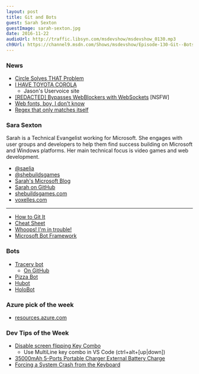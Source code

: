 ```yaml
---
layout: post
title: Git and Bots
guest: Sarah Sexton
guestImage: sarah-sexton.jpg
date: 2016-11-22
audioUrl: http://traffic.libsyn.com/msdevshow/msdevshow_0130.mp3
ch9Url: https://channel9.msdn.com/Shows/msdevshow/Episode-130-Git--Bots-with-Sarah-Sexton
---
```


### News

 - [Circle Solves THAT Problem](https://blankenblog.com/2016/11/14/circle-solves-that-problem/)
 - [I HAVE TOYOTA COROLA](https://daniel.haxx.se/blog/2016/11/14/i-have-toyota-corola/)
   - Jason's Uservoice site
 - [[REDACTED] Bypasses WebBlockers with WebSockets](http://blog.bugreplay.com/post/152579164219/pornhubdodgesadblockersusingwebsockets) [NSFW]
 - [Web fonts, boy, I don't know](http://meowni.ca/posts/web-fonts/)
 - [Regex that only matches itself](http://codegolf.stackexchange.com/questions/28821/regex-that-only-matches-itself/31863)
 
### Sara Sexton

Sarah is a Technical Evangelist working for Microsoft. She engages with user groups and developers to help them find success building on Microsoft and Windows platforms. Her main technical focus is video games and web development.

 - [@saelia](https://twitter.com/Saelia)
 - [@shebuildsgames](https://twitter.com/shebuildsgames)
 - [Sarah's Microsoft Blog](Http://aka.ms/sarahsexton)
 - [Sarah on GitHub](https://github.com/SarahSexton)
 - [shebuildsgames.com](http://shebuildsgames.com/)
 - [voxelles.com](http://voxelles.com/)

----------------------------------------------------
 - [How to Git It](http://jlord.us/git-it/)
 - [Cheat Sheet](https://services.github.com/on-demand/downloads/github-git-cheat-sheet.pdf)
 - [Whoops! I'm in trouble!](http://ohshitgit.com/)
 - [Microsoft Bot Framework](https://dev.botframework.com/)

### Bots

 - [Tracery bot](http://tracerybot.azurewebsites.net/)
   - [On GitHub](https://github.com/SarahSexton/TraceryBot)
 - [Pizza Bot](http://projects.girlswhocode.com/project/pizza-bot/)
 - [Hubot](https://hubot.github.com/)
 - [HoloBot](https://github.com/ActiveNick/HoloBot)
 
### Azure pick of the week

 - [resources.azure.com](https://resources.azure.com/)

### Dev Tips of the Week

 - [Disable screen flipping Key Combo](http://superuser.com/questions/592684/disable-screen-orientation-hot-keys-in-windows-8-ctrl-alt-arrow)
   - Use MultiLine key combo in VS Code (ctrl+alt+\[up|down\])
 - [35000mAh 5-Ports Portable Charger External Battery Charge](https://www.amazon.com/Lizone%C2%AE-35000mAh-Portable-External-Microsoft/dp/B015VDLWTI)
 - [Forcing a System Crash from the Keyboard](https://msdn.microsoft.com/en-us/library/windows/hardware/ff545499.aspx)
